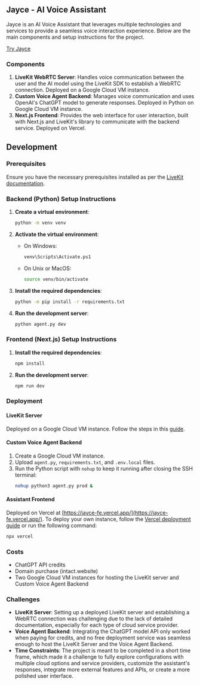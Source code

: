 ## Jayce - AI Voice Assistant

Jayce is an AI Voice Assistant that leverages multiple technologies and services to provide a seamless voice interaction experience. Below are the main components and setup instructions for the project.

[Try Jayce](https://jayce-fe.vercel.app/)

### Components

1. **LiveKit WebRTC Server**: Handles voice communication between the user and the AI model using the LiveKit SDK to establish a WebRTC connection. Deployed on a Google Cloud VM instance.
2. **Custom Voice Agent Backend**: Manages voice communication and uses OpenAI's ChatGPT model to generate responses. Deployed in Python on Google Cloud VM instance.
3. **Next.js Frontend**: Provides the web interface for user interaction, built with Next.js and LiveKit's library to communicate with the backend service. Deployed on Vercel.

## Development

### Prerequisites

Ensure you have the necessary prerequisites installed as per the [LiveKit documentation](https://docs.livekit.io/agents/quickstarts/voice-agent/#prerequisites).

### Backend (Python) Setup Instructions

1. **Create a virtual environment**:
    ```sh
    python -m venv venv
    ```

2. **Activate the virtual environment**:
    - On Windows:
        ```sh
        venv\Scripts\Activate.ps1
        ```
    - On Unix or MacOS:
        ```sh
        source venv/bin/activate
        ```

3. **Install the required dependencies**:
    ```sh
    python -m pip install -r requirements.txt
    ```

4. **Run the development server**:
    ```sh
    python agent.py dev
    ```

### Frontend (Next.js) Setup Instructions

1. **Install the required dependencies**:
    ```sh
    npm install
    ```

2. **Run the development server**:
    ```sh
    npm run dev
    ```

### Deployment

#### LiveKit Server

Deployed on a Google Cloud VM instance. Follow the steps in this [guide](https://medium.com/@kesaralive/hosting-livekit-server-on-google-cloud-a-step-by-step-guide-52c5b3746a3e).

#### Custom Voice Agent Backend

1. Create a Google Cloud VM instance.
2. Upload `agent.py`, `requirements.txt`, and `.env.local` files.
3. Run the Python script with `nohup` to keep it running after closing the SSH terminal:
    ```sh
    nohup python3 agent.py prod &
    ```

#### Assistant Frontend

Deployed on Vercel at [https://jayce-fe.vercel.app/](https://jayce-fe.vercel.app/). To deploy your own instance, follow the [Vercel deployment guide](https://nextjs.org/docs/deployment) or run the following command:

```sh
npx vercel
```

### Costs

- ChatGPT API credits
- Domain purchase (intact.website)
- Two Google Cloud VM instances for hosting the LiveKit server and Custom Voice Agent Backend

### Challenges

- **LiveKit Server**: Setting up a deployed LiveKit server and establishing a WebRTC connection was challenging due to the lack of detailed documentation, especially for each type of cloud service provider.
- **Voice Agent Backend**: Integrating the ChatGPT model API only worked when paying for credits, and no free deployment service was seamless enough to host the LiveKit Server and the Voice Agent Backend.
- **Time Constraints**: The project is meant to be completed in a short time frame, which made it a challenge to fully explore configurations with multiple cloud options and service providers, customize the assistant's responses, integrate more external features and APIs, or create a more polished user interface.